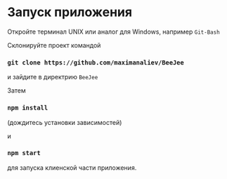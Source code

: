 # Запуск приложения

Откройте терминал UNIX или аналог для Windows, например `Git-Bash`

Склонируйте проект командой

### `git clone https://github.com/maximanaliev/BeeJee`

и зайдите в директрию `BeeJee`

Затем
### `npm install`
(дождитесь установки зависимостей)

и
### `npm start`
для запуска клиенской части приложения.